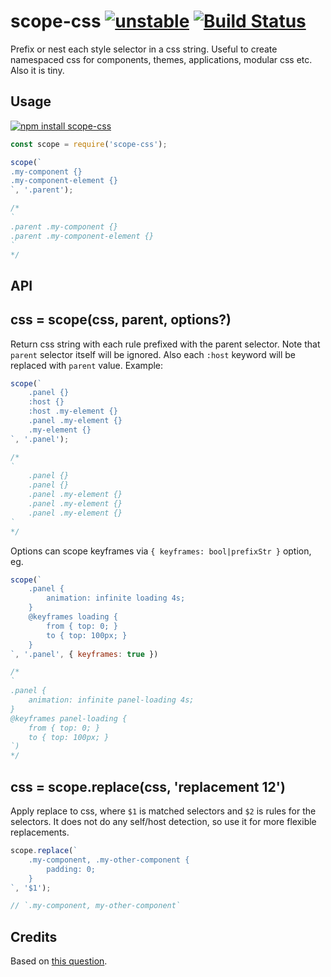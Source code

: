 # scope-css [![unstable](https://img.shields.io/badge/stability-unstable-green.svg)](http://github.com/badges/stability-badges) [![Build Status](https://img.shields.io/travis/dy/scope-css.svg)](https://travis-ci.org/dy/scope-css)

Prefix or nest each style selector in a css string. Useful to create namespaced css for components, themes, applications, modular css etc. Also it is tiny.

## Usage

[![npm install scope-css](https://nodei.co/npm/scope-css.png?mini=true)](https://npmjs.org/package/scope-css/)

```js
const scope = require('scope-css');

scope(`
.my-component {}
.my-component-element {}
`, '.parent');

/*
`
.parent .my-component {}
.parent .my-component-element {}
`
*/
```

## API

## css = scope(css, parent, options?)

Return css string with each rule prefixed with the parent selector. Note that `parent` selector itself will be ignored. Also each `:host` keyword will be replaced with `parent` value. Example:

```js
scope(`
	.panel {}
	:host {}
	:host .my-element {}
	.panel .my-element {}
	.my-element {}
`, '.panel');

/*
`
	.panel {}
	.panel {}
	.panel .my-element {}
	.panel .my-element {}
	.panel .my-element {}
`
*/
```

Options can scope keyframes via `{ keyframes: bool|prefixStr }` option, eg.

```js
scope(`
	.panel {
		animation: infinite loading 4s;
	}
	@keyframes loading {
		from { top: 0; }
		to { top: 100px; }
	}
`, '.panel', { keyframes: true })

/*
`
.panel {
	animation: infinite panel-loading 4s;
}
@keyframes panel-loading {
	from { top: 0; }
	to { top: 100px; }
`)
*/
```

## css = scope.replace(css, 'replacement $1$2')

Apply replace to css, where `$1` is matched selectors and `$2` is rules for the selectors. It does not do any self/host detection, so use it for more flexible replacements.

```js
scope.replace(`
	.my-component, .my-other-component {
		padding: 0;
	}
`, '$1');

// `.my-component, my-other-component`
```

## Credits

Based on [this question](http://stackoverflow.com/questions/12575845/what-is-the-regex-of-a-css-selector).
